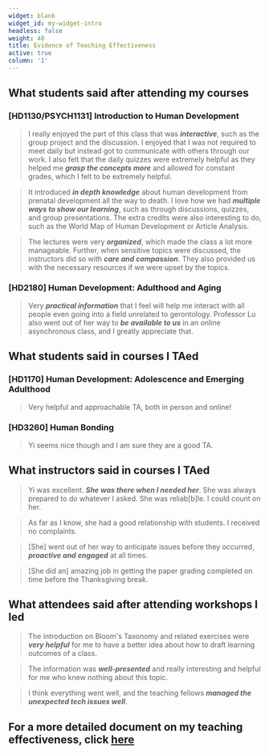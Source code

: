 ```yaml
---
widget: blank
widget_id: my-widget-intro
headless: false
weight: 40
title: Evidence of Teaching Effectiveness
active: true
column: '1'
---
```


## What students said after attending my courses
### [HD1130/PSYCH1131] Introduction to Human Development
> I really enjoyed the part of this class that was ***interactive***, such as the group project and the discussion. I enjoyed that I was not required to meet daily but instead got to communicate with others through our work. I also felt that the daily quizzes were extremely helpful as they helped me ***grasp the concepts more*** and allowed for constant grades, which I felt to be extremely helpful.

> It introduced ***in depth knowledge*** about human development from prenatal development all the way to death. I love how we had ***multiple ways to show our learning***, such as through discussions, quizzes, and group presentations. The extra credits were also interesting to do, such as the World Map of Human Development or Article Analysis.

> The lectures were very ***organized***, which made the class a lot more manageable. Further, when sensitive topics were discussed, the instructors did so with ***care and compassion***. They also provided us with the necessary resources if we were upset by the topics.

### [HD2180] Human Development: Adulthood and Aging
> Very ***practical information*** that I feel will help me interact with all people even going into a field unrelated to gerontology. Professor Lu also went out of her way to ***be available to us*** in an online asynchronous class, and I greatly appreciate that.

## What students said in courses I TAed
### [HD1170] Human Development: Adolescence and Emerging Adulthood
> Very helpful and approachable TA, both in person and online!

### [HD3260] Human Bonding
> Yi seems nice though and I am sure they are a good TA.

## What instructors said in courses I TAed
>	Yi was excellent. ***She was there when I needed her***. She was always prepared to do whatever I asked. She was reliab[b]le. I could count on her.

>	As far as I know, she had a good relationship with students. I received no complaints.

>	[She] went out of her way to anticipate issues before they occurred, ***proactive and engaged*** at all times.

>	[She did an] amazing job in getting the paper grading completed on time before the Thanksgiving break.

## What attendees said after attending workshops I led
> The introduction on Bloom's Taxonomy and related exercises were ***very helpful*** for me to have a better idea about how to draft learning outcomes of a class.

> The information was ***well-presented*** and really interesting and helpful for me who knew nothing about this topic.

> I think everything went well, and the teaching fellows ***managed the unexpected tech issues well***.

## For a more detailed document on my teaching effectiveness, click [here](https://www.lois-lu.com/uploads/evidence%20of%20teaching%20effectiveness.pdf)
